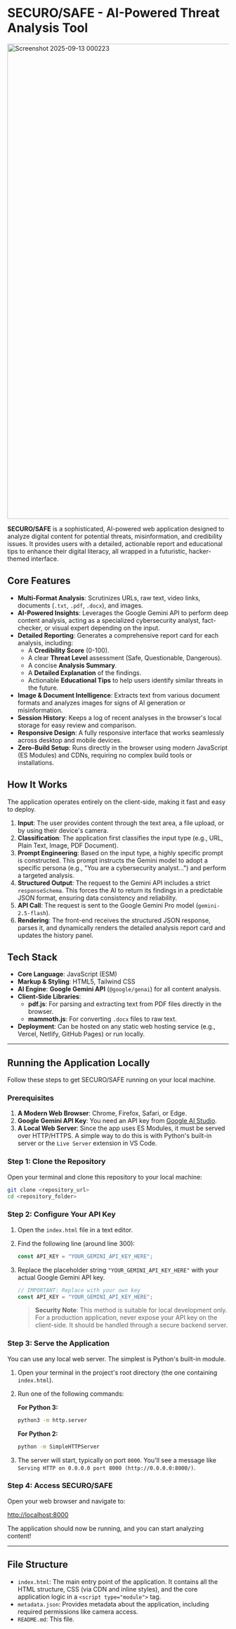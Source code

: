 
# SECURO/SAFE - AI-Powered Threat Analysis Tool

<img width="1898" height="1079" alt="Screenshot 2025-09-13 000223" src="https://github.com/user-attachments/assets/705b806b-2a54-4493-b036-073fbf27730e" />

**SECURO/SAFE** is a sophisticated, AI-powered web application designed to analyze digital content for potential threats, misinformation, and credibility issues. It provides users with a detailed, actionable report and educational tips to enhance their digital literacy, all wrapped in a futuristic, hacker-themed interface.

## Core Features

-   **Multi-Format Analysis**: Scrutinizes URLs, raw text, video links, documents (`.txt`, `.pdf`, `.docx`), and images.
-   **AI-Powered Insights**: Leverages the Google Gemini API to perform deep content analysis, acting as a specialized cybersecurity analyst, fact-checker, or visual expert depending on the input.
-   **Detailed Reporting**: Generates a comprehensive report card for each analysis, including:
    -   A **Credibility Score** (0-100).
    -   A clear **Threat Level** assessment (Safe, Questionable, Dangerous).
    -   A concise **Analysis Summary**.
    -   A **Detailed Explanation** of the findings.
    -   Actionable **Educational Tips** to help users identify similar threats in the future.
-   **Image & Document Intelligence**: Extracts text from various document formats and analyzes images for signs of AI generation or misinformation.
-   **Session History**: Keeps a log of recent analyses in the browser's local storage for easy review and comparison.
-   **Responsive Design**: A fully responsive interface that works seamlessly across desktop and mobile devices.
-   **Zero-Build Setup**: Runs directly in the browser using modern JavaScript (ES Modules) and CDNs, requiring no complex build tools or installations.

## How It Works

The application operates entirely on the client-side, making it fast and easy to deploy.

1.  **Input**: The user provides content through the text area, a file upload, or by using their device's camera.
2.  **Classification**: The application first classifies the input type (e.g., URL, Plain Text, Image, PDF Document).
3.  **Prompt Engineering**: Based on the input type, a highly specific prompt is constructed. This prompt instructs the Gemini model to adopt a specific persona (e.g., "You are a cybersecurity analyst...") and perform a targeted analysis.
4.  **Structured Output**: The request to the Gemini API includes a strict `responseSchema`. This forces the AI to return its findings in a predictable JSON format, ensuring data consistency and reliability.
5.  **API Call**: The request is sent to the Google Gemini Pro model (`gemini-2.5-flash`).
6.  **Rendering**: The front-end receives the structured JSON response, parses it, and dynamically renders the detailed analysis report card and updates the history panel.

## Tech Stack

-   **Core Language**: JavaScript (ESM)
-   **Markup & Styling**: HTML5, Tailwind CSS
-   **AI Engine**: **Google Gemini API** (`@google/genai`) for all content analysis.
-   **Client-Side Libraries**:
    -   **pdf.js**: For parsing and extracting text from PDF files directly in the browser.
    -   **mammoth.js**: For converting `.docx` files to raw text.
-   **Deployment**: Can be hosted on any static web hosting service (e.g., Vercel, Netlify, GitHub Pages) or run locally.

---

## Running the Application Locally

Follow these steps to get SECURO/SAFE running on your local machine.

### Prerequisites

1.  **A Modern Web Browser**: Chrome, Firefox, Safari, or Edge.
2.  **Google Gemini API Key**: You need an API key from [Google AI Studio](https://aistudio.google.com/app/apikey).
3.  **A Local Web Server**: Since the app uses ES Modules, it must be served over HTTP/HTTPS. A simple way to do this is with Python's built-in server or the `Live Server` extension in VS Code.

### Step 1: Clone the Repository

Open your terminal and clone this repository to your local machine:

```bash
git clone <repository_url>
cd <repository_folder>
```

### Step 2: Configure Your API Key

1.  Open the `index.html` file in a text editor.
2.  Find the following line (around line 300):

    ```javascript
    const API_KEY = "YOUR_GEMINI_API_KEY_HERE";
    ```

3.  Replace the placeholder string `"YOUR_GEMINI_API_KEY_HERE"` with your actual Google Gemini API key.

    ```javascript
    // IMPORTANT: Replace with your own key
    const API_KEY = "YOUR_GEMINI_API_KEY_HERE";
    ```
    > **Security Note**: This method is suitable for local development only. For a production application, never expose your API key on the client-side. It should be handled through a secure backend server.

### Step 3: Serve the Application

You can use any local web server. The simplest is Python's built-in module.

1.  Open your terminal in the project's root directory (the one containing `index.html`).
2.  Run one of the following commands:

    **For Python 3:**
    ```bash
    python3 -m http.server
    ```
    **For Python 2:**
    ```bash
    python -m SimpleHTTPServer
    ```

3.  The server will start, typically on port `8000`. You'll see a message like `Serving HTTP on 0.0.0.0 port 8000 (http://0.0.0.0:8000/)`.

### Step 4: Access SECURO/SAFE

Open your web browser and navigate to:

[http://localhost:8000](http://localhost:8000)

The application should now be running, and you can start analyzing content!

---

## File Structure

-   `index.html`: The main entry point of the application. It contains all the HTML structure, CSS (via CDN and inline styles), and the core application logic in a `<script type="module">` tag.
-   `metadata.json`: Provides metadata about the application, including required permissions like camera access.
-   `README.md`: This file.
